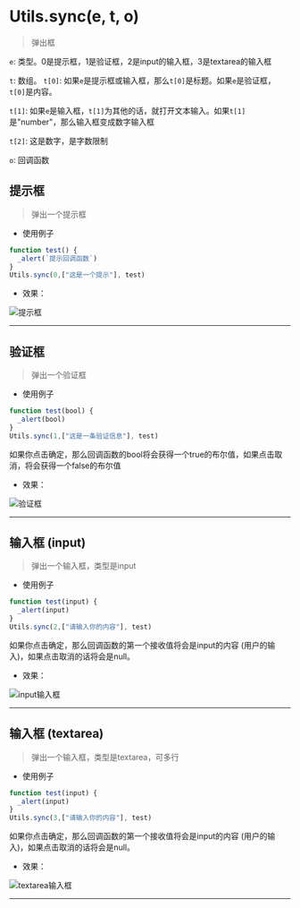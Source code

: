 # Utils.sync(e, t, o)

> 弹出框

```e```: 类型。0是提示框，1是验证框，2是input的输入框，3是textarea的输入框

```t```: 数组。
  ```t[0]```: 如果```e```是提示框或输入框，那么```t[0]```是标题。如果```e```是验证框，```t[0]```是内容。
  
  ```t[1]```: 如果```e```是输入框，```t[1]```为其他的话，就打开文本输入。如果```t[1]```是"number"，那么输入框变成数字输入框
  
  ```t[2]```: 这是数字，是字数限制

```o```: 回调函数

## 提示框

> 弹出一个提示框

- 使用例子

```javascript
function test() {
  _alert(`提示回调函数`)
}
Utils.sync(0,["这是一个提示"], test)
```

- 效果：

![提示框](https://static.codemao.cn/i/24/4/17/16/0345-I2.png)

---

## 验证框

> 弹出一个验证框

- 使用例子

```javascript
function test(bool) {
  _alert(bool)
}
Utils.sync(1,["这是一条验证信息"], test)
```

如果你点击确定，那么回调函数的bool将会获得一个true的布尔值，如果点击取消，将会获得一个false的布尔值

- 效果：

![验证框](https://static.codemao.cn/i/24/4/17/16/1425-T0.png)

---

## 输入框 (input)

> 弹出一个输入框，类型是input

- 使用例子

```javascript
function test(input) {
  _alert(input)
}
Utils.sync(2,["请输入你的内容"], test)
```

如果你点击确定，那么回调函数的第一个接收值将会是input的内容 (用户的输入)，如果点击取消的话将会是null。

- 效果：

![input输入框](https://static.codemao.cn/i/24/4/17/16/2136-K7.png)

---

## 输入框 (textarea)

> 弹出一个输入框，类型是textarea，可多行

- 使用例子

```javascript
function test(input) {
  _alert(input)
}
Utils.sync(3,["请输入你的内容"], test)
```

如果你点击确定，那么回调函数的第一个接收值将会是input的内容 (用户的输入)，如果点击取消的话将会是null。

- 效果：

![textarea输入框](https://static.codemao.cn/i/24/4/17/16/2419-H7.png)

---